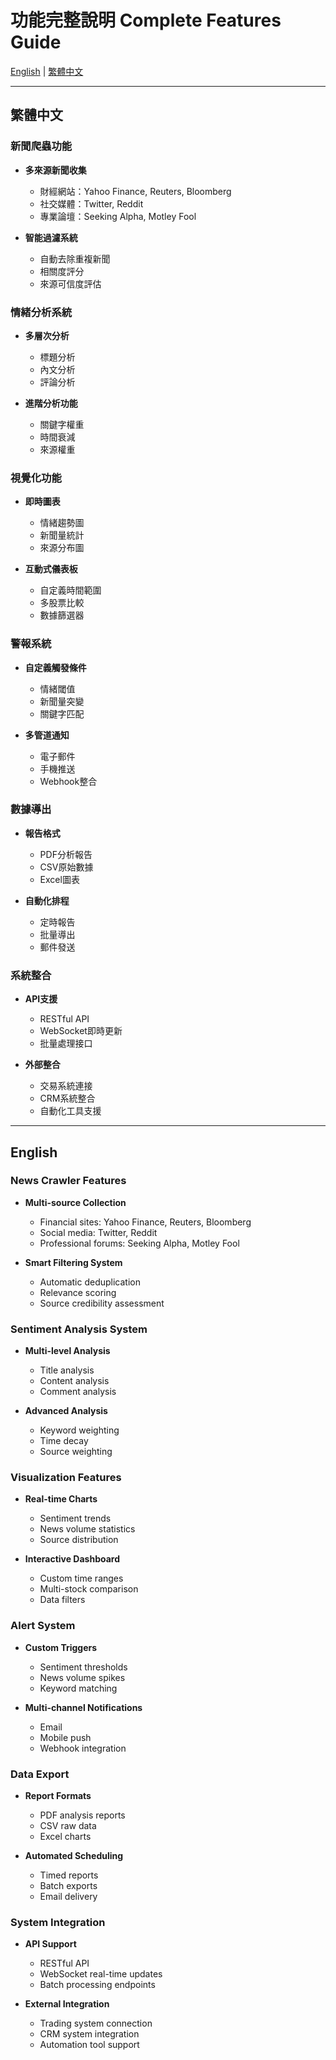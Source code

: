 # 功能完整說明 Complete Features Guide

[English](#english) | [繁體中文](#traditional-chinese)

---

<a name="traditional-chinese"></a>
## 繁體中文

### 新聞爬蟲功能
- **多來源新聞收集**
  - 財經網站：Yahoo Finance, Reuters, Bloomberg
  - 社交媒體：Twitter, Reddit
  - 專業論壇：Seeking Alpha, Motley Fool

- **智能過濾系統**
  - 自動去除重複新聞
  - 相關度評分
  - 來源可信度評估

### 情緒分析系統
- **多層次分析**
  - 標題分析
  - 內文分析
  - 評論分析

- **進階分析功能**
  - 關鍵字權重
  - 時間衰減
  - 來源權重

### 視覺化功能
- **即時圖表**
  - 情緒趨勢圖
  - 新聞量統計
  - 來源分布圖

- **互動式儀表板**
  - 自定義時間範圍
  - 多股票比較
  - 數據篩選器

### 警報系統
- **自定義觸發條件**
  - 情緒閾值
  - 新聞量突變
  - 關鍵字匹配

- **多管道通知**
  - 電子郵件
  - 手機推送
  - Webhook整合

### 數據導出
- **報告格式**
  - PDF分析報告
  - CSV原始數據
  - Excel圖表

- **自動化排程**
  - 定時報告
  - 批量導出
  - 郵件發送

### 系統整合
- **API支援**
  - RESTful API
  - WebSocket即時更新
  - 批量處理接口

- **外部整合**
  - 交易系統連接
  - CRM系統整合
  - 自動化工具支援

---

<a name="english"></a>
## English

### News Crawler Features
- **Multi-source Collection**
  - Financial sites: Yahoo Finance, Reuters, Bloomberg
  - Social media: Twitter, Reddit
  - Professional forums: Seeking Alpha, Motley Fool

- **Smart Filtering System**
  - Automatic deduplication
  - Relevance scoring
  - Source credibility assessment

### Sentiment Analysis System
- **Multi-level Analysis**
  - Title analysis
  - Content analysis
  - Comment analysis

- **Advanced Analysis**
  - Keyword weighting
  - Time decay
  - Source weighting

### Visualization Features
- **Real-time Charts**
  - Sentiment trends
  - News volume statistics
  - Source distribution

- **Interactive Dashboard**
  - Custom time ranges
  - Multi-stock comparison
  - Data filters

### Alert System
- **Custom Triggers**
  - Sentiment thresholds
  - News volume spikes
  - Keyword matching

- **Multi-channel Notifications**
  - Email
  - Mobile push
  - Webhook integration

### Data Export
- **Report Formats**
  - PDF analysis reports
  - CSV raw data
  - Excel charts

- **Automated Scheduling**
  - Timed reports
  - Batch exports
  - Email delivery

### System Integration
- **API Support**
  - RESTful API
  - WebSocket real-time updates
  - Batch processing endpoints

- **External Integration**
  - Trading system connection
  - CRM system integration
  - Automation tool support 